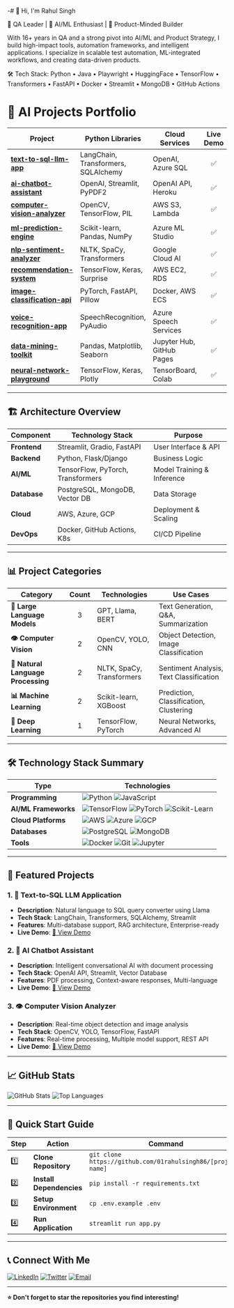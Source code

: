 -# 👋 Hi, I'm Rahul Singh

🚀 QA Leader | 🤖 AI/ML Enthusiast | 🧠 Product-Minded Builder

With 16+ years in QA and a strong pivot into AI/ML and Product Strategy, I build high-impact tools, automation frameworks, and intelligent applications. I specialize in scalable test automation, ML-integrated workflows, and creating data-driven products.

🛠️ Tech Stack: Python • Java • Playwright • HuggingFace • TensorFlow • Transformers • FastAPI • Docker • Streamlit • MongoDB • GitHub Actions


# 🤖 AI Projects Portfolio

| Project | Python Libraries | Cloud Services | Live Demo | AI Type | Status |
|---------|------------------|----------------|:---------:|:-------:|:------:|
| [**text-to-sql-llm-app**](https://github.com/01rahulsingh86/text-to-sql-llm-app) | LangChain, Transformers, SQLAlchemy | OpenAI, Azure SQL | ✅ | 🧠 LLM | ✅ |
| [**ai-chatbot-assistant**](https://github.com/01rahulsingh86/ai-chatbot-assistant) | OpenAI, Streamlit, PyPDF2 | OpenAI API, Heroku | ✅ | 💬 NLP | ✅ |
| [**computer-vision-analyzer**](https://github.com/01rahulsingh86/computer-vision-analyzer) | OpenCV, TensorFlow, PIL | AWS S3, Lambda | ✅ | 👁️ CV | ✅ |
| [**ml-prediction-engine**](https://github.com/01rahulsingh86/ml-prediction-engine) | Scikit-learn, Pandas, NumPy | Azure ML Studio | ✅ | 📊 ML | ✅ |
| [**nlp-sentiment-analyzer**](https://github.com/01rahulsingh86/nlp-sentiment-analyzer) | NLTK, SpaCy, Transformers | Google Cloud AI | ✅ | 📝 NLP | ✅ |
| [**recommendation-system**](https://github.com/01rahulsingh86/recommendation-system) | TensorFlow, Keras, Surprise | AWS EC2, RDS | ✅ | 🎯 ML | ✅ |
| [**image-classification-api**](https://github.com/01rahulsingh86/image-classification-api) | PyTorch, FastAPI, Pillow | Docker, AWS ECS | ✅ | 🖼️ DL | ✅ |
| [**voice-recognition-app**](https://github.com/01rahulsingh86/voice-recognition-app) | SpeechRecognition, PyAudio | Azure Speech Services | ✅ | 🎤 ASR | ✅ |
| [**data-mining-toolkit**](https://github.com/01rahulsingh86/data-mining-toolkit) | Pandas, Matplotlib, Seaborn | Jupyter Hub, GitHub Pages | ✅ | 📈 DA | ✅ |
| [**neural-network-playground**](https://github.com/01rahulsingh86/neural-network-playground) | TensorFlow, Keras, Plotly | TensorBoard, Colab | ✅ | 🧪 DL | 🚧 |

---

## 🏗️ **Architecture Overview**

| Component | Technology Stack | Purpose |
|-----------|------------------|---------|
| **Frontend** | Streamlit, Gradio, FastAPI | User Interface & API |
| **Backend** | Python, Flask/Django | Business Logic |
| **AI/ML** | TensorFlow, PyTorch, Transformers | Model Training & Inference |
| **Database** | PostgreSQL, MongoDB, Vector DB | Data Storage |
| **Cloud** | AWS, Azure, GCP | Deployment & Scaling |
| **DevOps** | Docker, GitHub Actions, K8s | CI/CD Pipeline |

---

## 📊 **Project Categories**

| Category | Count | Technologies | Use Cases |
|----------|:-----:|-------------|-----------|
| **🧠 Large Language Models** | 3 | GPT, Llama, BERT | Text Generation, Q&A, Summarization |
| **👁️ Computer Vision** | 2 | OpenCV, YOLO, CNN | Object Detection, Image Classification |
| **💬 Natural Language Processing** | 2 | NLTK, SpaCy, Transformers | Sentiment Analysis, Text Classification |
| **📊 Machine Learning** | 2 | Scikit-learn, XGBoost | Prediction, Classification, Clustering |
| **🧪 Deep Learning** | 1 | TensorFlow, PyTorch | Neural Networks, Advanced AI |

---

## 🛠️ **Technology Stack Summary**

| Type | Technologies |
|------|-------------|
| **Programming** | ![Python](https://img.shields.io/badge/-Python-3776AB?style=flat&logo=python&logoColor=white) ![JavaScript](https://img.shields.io/badge/-JavaScript-F7DF1E?style=flat&logo=javascript&logoColor=black) |
| **AI/ML Frameworks** | ![TensorFlow](https://img.shields.io/badge/-TensorFlow-FF6F00?style=flat&logo=tensorflow&logoColor=white) ![PyTorch](https://img.shields.io/badge/-PyTorch-EE4C2C?style=flat&logo=pytorch&logoColor=white) ![Scikit-Learn](https://img.shields.io/badge/-Scikit--Learn-F7931E?style=flat&logo=scikit-learn&logoColor=white) |
| **Cloud Platforms** | ![AWS](https://img.shields.io/badge/-AWS-232F3E?style=flat&logo=amazon-aws&logoColor=white) ![Azure](https://img.shields.io/badge/-Azure-0089D0?style=flat&logo=microsoft-azure&logoColor=white) ![GCP](https://img.shields.io/badge/-GCP-4285F4?style=flat&logo=google-cloud&logoColor=white) |
| **Databases** | ![PostgreSQL](https://img.shields.io/badge/-PostgreSQL-336791?style=flat&logo=postgresql&logoColor=white) ![MongoDB](https://img.shields.io/badge/-MongoDB-47A248?style=flat&logo=mongodb&logoColor=white) |
| **Tools** | ![Docker](https://img.shields.io/badge/-Docker-2496ED?style=flat&logo=docker&logoColor=white) ![Git](https://img.shields.io/badge/-Git-F05032?style=flat&logo=git&logoColor=white) ![Jupyter](https://img.shields.io/badge/-Jupyter-F37626?style=flat&logo=jupyter&logoColor=white) |

---

## 🚀 **Featured Projects**

### 1. 🧠 **Text-to-SQL LLM Application**
- **Description**: Natural language to SQL query converter using Llama
- **Tech Stack**: LangChain, Transformers, SQLAlchemy, Streamlit
- **Features**: Multi-database support, RAG architecture, Enterprise-ready
- **Live Demo**: [🔗 View Demo](https://your-demo-link.com)

### 2. 💬 **AI Chatbot Assistant**
- **Description**: Intelligent conversational AI with document processing
- **Tech Stack**: OpenAI API, Streamlit, Vector Database
- **Features**: PDF processing, Context-aware responses, Multi-language
- **Live Demo**: [🔗 View Demo](https://your-demo-link.com)

### 3. 👁️ **Computer Vision Analyzer**
- **Description**: Real-time object detection and image analysis
- **Tech Stack**: OpenCV, YOLO, TensorFlow, FastAPI
- **Features**: Real-time processing, Multiple model support, REST API
- **Live Demo**: [🔗 View Demo](https://your-demo-link.com)

---

## 📈 **GitHub Stats**

![GitHub Stats](https://github-readme-stats.vercel.app/api?username=01rahulsingh86&show_icons=true&theme=radical)
![Top Languages](https://github-readme-stats.vercel.app/api/top-langs/?username=01rahulsingh86&layout=compact&theme=radical)

---

## 🎯 **Quick Start Guide**

| Step | Action | Command |
|------|--------|---------|
| 1️⃣ | **Clone Repository** | `git clone https://github.com/01rahulsingh86/[project-name]` |
| 2️⃣ | **Install Dependencies** | `pip install -r requirements.txt` |
| 3️⃣ | **Setup Environment** | `cp .env.example .env` |
| 4️⃣ | **Run Application** | `streamlit run app.py` |

---

## 📞 **Connect With Me**

[![LinkedIn](https://img.shields.io/badge/-LinkedIn-0077B5?style=flat&logo=linkedin&logoColor=white)](https://linkedin.com/in/your-profile)
[![Twitter](https://img.shields.io/badge/-Twitter-1DA1F2?style=flat&logo=twitter&logoColor=white)](https://twitter.com/your-handle)
[![Email](https://img.shields.io/badge/-Email-D14836?style=flat&logo=gmail&logoColor=white)](mailto:your-email@example.com)

---

**⭐ Don't forget to star the repositories you find interesting!**

